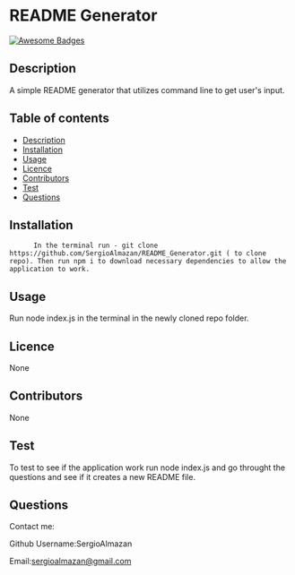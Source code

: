 
  # **README Generator**
  [![Awesome Badges](https://img.shields.io/badge/badges-awesome-green.svg)](https://github.com/Naereen/badges)
  ## Description 
  A simple README generator that utilizes command line to get user's input.
  ## Table of contents
  - [Description](#Description)
  - [Installation](#Installation)
  - [Usage](#Usage)
  - [Licence](#Licence)
  - [Contributors](#Contributors)
  - [Test](#Test)
  - [Questions](#Questions) 
  ## Installation
          In the terminal run - git clone https://github.com/SergioAlmazan/README_Generator.git ( to clone repo). Then run npm i to download necessary dependencies to allow the application to work.
  ## Usage
  Run node index.js in the terminal in the newly cloned repo folder.
  ## Licence
  None
  ## Contributors
  None
  ## Test
  To test to see if the application work run node index.js and go throught the questions and see if it creates a new README file.
  ## Questions

  Contact me:

  Github Username:SergioAlmazan

  Email:sergioalmazan@gmail.com
  
